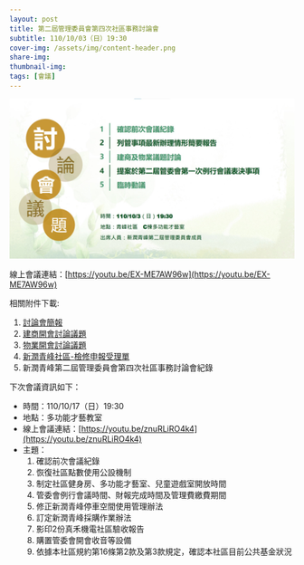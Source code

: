 ```yaml
---
layout: post
title: 第二屆管理委員會第四次社區事務討論會
subtitle: 110/10/03（日）19:30
cover-img: /assets/img/content-header.png
share-img: 
thumbnail-img:
tags: [會議]
---
```


![](../assets/post/20211003/ppt_01.jpg)

線上會議連結：[https://youtu.be/EX-ME7AW96w](https://youtu.be/EX-ME7AW96w)

相關附件下載:

1. [討論會簡報](../assets/post/20211003/1101003_01_討論會簡報.pdf)
2. [建商開會討論議題](../assets/post/20211003/1101003_02_建商開會討論議題.pdf)
3. [物業開會討論議題](../assets/post/20211003/1101003_03_物業開會討論議題.pdf)
5. [新潤青峰社區-檢修申報受理單](../assets/post/20211003/1101003_04_新潤青峰社區-檢修申報受理單.pdf)
6. 新潤青峰第二屆管理委員會第四次社區事務討論會紀錄

下次會議資訊如下：

- 時間：110/10/17（日）19:30
- 地點：多功能才藝教室
- 線上會議連結：[https://youtu.be/znuRLiRO4k4](https://youtu.be/znuRLiRO4k4)
- 主題：
    1. 確認前次會議紀錄
    2. 恢復社區點數使用公設機制
    3. 制定社區健身房、多功能才藝室、兒童遊戲室開放時間
    4. 管委會例行會議時間、財報完成時間及管理費繳費期間
    5. 修正新潤青峰停車空間使用管理辦法
    6. 訂定新潤青峰採購作業辦法
    7. 影印2份真禾機電社區驗收報告
    8. 購置管委會開會收音等設備
    9. 依據本社區規約第16條第2款及第3款規定，確認本社區目前公共基金狀況